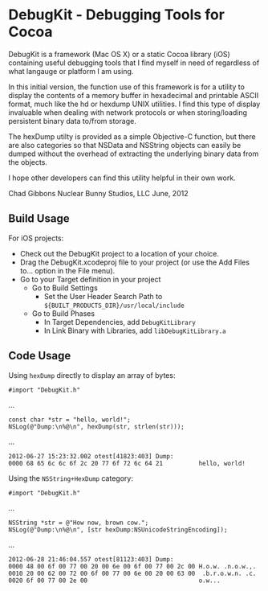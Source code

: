 DebugKit - Debugging Tools for Cocoa
====================================

DebugKit is a framework (Mac OS X) or a static Cocoa library (iOS) containing
useful debugging tools that I find myself in need of regardless of what 
langauge or platform I am using.

In this initial version, the function use of this framework is for a utility 
to display the contents of a memory buffer in hexadecimal and printable ASCII
format, much like the hd or hexdump UNIX utilities. I find this type of display
invaluable when dealing with network protocols or when storing/loading
persistent binary data to/from storage.

The hexDump utilty is provided as a simple Objective-C function, but there are
also categories so that NSData and NSString objects can easily be dumped without
the overhead of extracting the underlying binary data from the objects.

I hope other developers can find this utility helpful in their own work.

Chad Gibbons
 Nuclear Bunny Studios, LLC
 June, 2012


Build Usage
-----------

For iOS projects:

* Check out the DebugKit project to a location of your choice.
* Drag the DebugKit.xcodeproj file to your project (or use the Add Files to... option in the File menu).
* Go to your Target definition in your project
  * Go to Build Settings
    * Set the User Header Search Path to `${BUILT_PRODUCTS_DIR}/usr/local/include`
  * Go to Build Phases
    * In Target Dependencies, add `DebugKitLibrary`
    * In Link Binary with Libraries, add `libDebugKitLibrary.a`


Code Usage
----------

Using `hexDump` directly to display an array of bytes:

```objc
#import "DebugKit.h"
```

...

```objc
const char *str = "hello, world!";
NSLog(@"Dump:\n%@\n", hexDump(str, strlen(str)));
```

...

    2012-06-27 15:23:32.002 otest[41823:403] Dump:
    0000 68 65 6c 6c 6f 2c 20 77 6f 72 6c 64 21          hello, world!  


Using the `NSString+HexDump` category:

```objc
#import "DebugKit.h"
```

...

```objc
NSString *str = @"How now, brown cow.";
NSLog(@"Dump:\n%@\n", [str hexDump:NSUnicodeStringEncoding]);
```

...

    2012-06-28 21:46:04.557 otest[81123:403] Dump:
    0000 48 00 6f 00 77 00 20 00 6e 00 6f 00 77 00 2c 00 H.o.w. .n.o.w.,.
    0010 20 00 62 00 72 00 6f 00 77 00 6e 00 20 00 63 00  .b.r.o.w.n. .c.
    0020 6f 00 77 00 2e 00                               o.w... 
